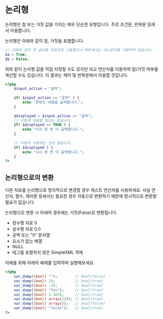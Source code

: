 # 논리형

논려형은 참 또는 거짓 값을 가지는 매우 단순한 유형입니다.
주로 조건문, 반복문 등에서 이용합니다.

논리형은 아래와 같이 참, 거짓을 표협합니다.
```php
// 아래의 경우 첫 글자를 대문자로 사용했으나 PHP에서는 대소문자를 구분하지 않습니다.
$a = True;
$b = False;
```

외와 같이 논리형 값을 직접 지정할 수도 있지만 비교 연산자를 이용하여 참/거짓 여부를 계산할 수도 있습니다.
이 결과는 제어 및 반복문에서 이용할 것입니다.
```php
<?php
    $input_action = "출력";
    
    if( $input_action == "출력" ) {
        echo "콘텐츠 내용을 출력합니다.";
    }
    
    $displayed = $input_action == "출력";
    // 이렇게 사용할 필요는 없습니다.
    if( $displayed == TRUE ) {
        echo "다시 한 번 더 출력합니다.";
    }
    
    // 이렇게 사용하는 것이 좋습니다.
    if( $displayed ) {
        echo "다시 한 번 더 출력합니다.";
    }
?>
```

## 논리형으로의 변환
다른 자료를 논리형으로 명지적으로 변경할 경우 캐스트 연산자를 사용하세요. 사실 연산자, 함수, 제어문 등에서는 필요한 경우 자동으로 변환하기 때문에 명시적으로 변환할 필요가 없습니다.

논리형으로 변환 시 아래의 경우에는 거짓(False)로 변환됩니다.
* 정수형 자료 0
* 실수형 자료 0.0
* 공백 또는 "0" 문자열
* 요소가 없는 배열
* NULL
* 테그를 포함하지 않은 SimpleXML 객체

이해를 위해 아래의 예제를 입력하여 실행해보세요.
```php
<?php
    var_dump((bool) "");        // bool(false)
    var_dump((bool) 1);         // bool(true)
    var_dump((bool) -2);        // bool(true)
    var_dump((bool) "foo");     // bool(true)
    var_dump((bool) 2.3e5);     // bool(true)
    var_dump((bool) array(12)); // bool(true)
    var_dump((bool) array());   // bool(false)
    var_dump((bool) "false");   // bool(true)
?>
```